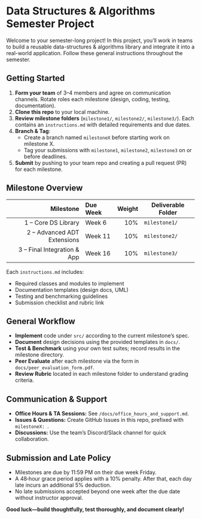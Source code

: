 # Data Structures & Algorithms Semester Project

Welcome to your semester-long project!  In this project, you’ll work in teams to build a reusable data-structures & algorithms library and integrate it into a real-world application. Follow these general instructions throughout the semester.

## Getting Started
1. **Form your team** of 3–4 members and agree on communication channels.  Rotate roles each milestone (design, coding, testing, documentation).
2. **Clone this repo** to your local machine.
3. **Review milestone folders** (`milestone1/`, `milestone2/`, `milestone3/`). Each contains an `instructions.md` with detailed requirements and due dates.
4. **Branch & Tag**:
   - Create a branch named `milestoneX` before starting work on milestone X.
   - Tag your submissions with `milestone1`, `milestone2`, `milestone3` on or before deadlines.
5. **Submit** by pushing to your team repo and creating a pull request (PR) for each milestone.

## Milestone Overview
| Milestone | Due Week | Weight | Deliverable Folder         |
|----------:|:---------|-------:|---------------------------|
| 1 – Core DS Library       | Week 6  | 10%    | `milestone1/`             |
| 2 – Advanced ADT Extensions | Week 11 | 10%    | `milestone2/`             |
| 3 – Final Integration & App  | Week 16 | 10%    | `milestone3/`             |

Each `instructions.md` includes:
- Required classes and modules to implement
- Documentation templates (design docs, UML)
- Testing and benchmarking guidelines
- Submission checklist and rubric link

## General Workflow
- **Implement** code under `src/` according to the current milestone’s spec.
- **Document** design decisions using the provided templates in `docs/`.
- **Test & Benchmark** using your own test suites; record results in the milestone directory.
- **Peer Evaluate** after each milestone via the form in `docs/peer_evaluation_form.pdf`.
- **Review Rubric** located in each milestone folder to understand grading criteria.

## Communication & Support
- **Office Hours & TA Sessions:** See `/docs/office_hours_and_support.md`.
- **Issues & Questions:** Create GitHub Issues in this repo, prefixed with `milestoneX: `.
- **Discussions:** Use the team’s Discord/Slack channel for quick collaboration.

## Submission and Late Policy
- Milestones are due by 11:59 PM on their due week Friday.
- A 48‑hour grace period applies with a 10% penalty. After that, each day late incurs an additional 5% deduction.
- No late submissions accepted beyond one week after the due date without instructor approval.

**Good luck—build thoughtfully, test thoroughly, and document clearly!**

